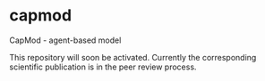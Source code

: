 # capmod
CapMod - agent-based model 

This repository will soon be activated. Currently the corresponding scientific publication is in the peer review process. 
